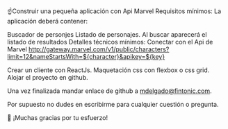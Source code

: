 ☝️Construir una pequeña aplicación con Api Marvel
Requisitos mínimos:
La aplicación deberá contener:

Buscador de personjes
Listado de personajes. Al buscar aparecerá el listado de resultados
Detalles técnicos mínimos:
Conectar con el Api de Marvel
http://gateway.marvel.com/v1/public/characters?limit=12&nameStartsWith=${character}&apikey=${key} 

Crear un cliente con ReactJs.
Maquetación css con flexbox o css grid.
Alojar el proyecto en github.


Una vez finalizada mandar enlace de github a mdelgado@fintonic.com.

Por supuesto no dudes en escribirme para cualquier cuestión o pregunta.

🙏 ¡Muchas gracias por tu esfuerzo!
